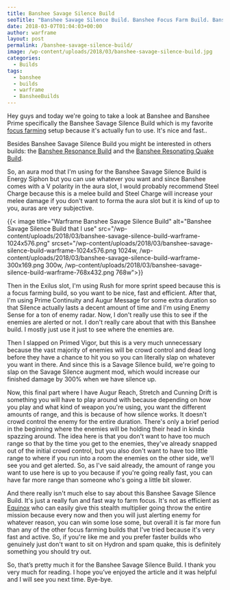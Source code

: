 ```yaml
---
title: Banshee Savage Silence Build
seoTitle: "Banshee Savage Silence Build. Banshee Focus Farm Build. Banshee Build"
date: 2018-03-07T01:04:03+00:00
author: warframe
layout: post
permalink: /banshee-savage-silence-build/
image: /wp-content/uploads/2018/03/banshee-savage-silence-build.jpg
categories:
  - Builds
tags:
  - banshee
  - builds
  - warframe
  - BansheeBuilds
---
```

Hey guys and today we're going to take a look at Banshee and Banshee Prime specifically the Banshee Savage Silence Build which is my favorite [focus farming](https://warframeblog.com/how-to-farm-focus-points/) setup because it's actually fun to use. It's nice and fast..<!--more-->

Besides Banshee Savage Silence Build you might be interested in others builds: the [Banshee Resonance Build](https://warframeblog.com/banshee-resonance-build/) and the [Banshee Resonating Quake Build](https://warframeblog.com/banshee-resonating-quake-build/).

So, an aura mod that I'm using for the Banshee Savage Silence Build is Energy Siphon but you can use whatever you want and since Banshee comes with a V polarity in the aura slot, I would probably recommend Steel Charge because this is a melee build and Steel Charge will increase your melee damage if you don't want to forma the aura slot but it is kind of up to you, auras are very subjective.

{{< image title="Warframe Banshee Savage Silence Build" alt="Banshee Savage Silence Build that I use" src="/wp-content/uploads/2018/03/banshee-savage-silence-build-warframe-1024x576.png" srcset="/wp-content/uploads/2018/03/banshee-savage-silence-build-warframe-1024x576.png 1024w, /wp-content/uploads/2018/03/banshee-savage-silence-build-warframe-300x169.png 300w, /wp-content/uploads/2018/03/banshee-savage-silence-build-warframe-768x432.png 768w">}}

Then in the Exilus slot, I'm using Rush for more sprint speed because this is a focus farming build, so you want to be nice, fast and efficient. After that, I'm using Prime Continuity and Augur Message for some extra duration so that Silence actually lasts a decent amount of time and I'm using Enemy Sense for a ton of enemy radar. Now, I don't really use this to see if the enemies are alerted or not. I don't really care about that with this Banshee build. I mostly just use it just to see where the enemies are.

Then I slapped on Primed Vigor, but this is a very much unnecessary because the vast majority of enemies will be crowd control and dead long before they have a chance to hit you so you can literally slap on whatever you want in there. And since this is a Savage Silence build, we're going to slap on the Savage Silence augment mod, which would increase our finished damage by 300% when we have silence up.

Now, this final part where I have Augur Reach, Stretch and Cunning Drift is something you will have to play around with because depending on how you play and what kind of weapon you're using, you want the different amounts of range, and this is because of how silence works. It doesn't crowd control the enemy for the entire duration. There's only a brief period in the beginning where the enemies will be holding their head in kinda spazzing around. The idea here is that you don't want to have too much range so that by the time you get to the enemies, they've already snapped out of the initial crowd control, but you also don't want to have too little range to where if you run into a room the enemies on the other side, we'll see you and get alerted. So, as I've said already, the amount of range you want to use here is up to you because if you're going really fast, you can have far more range than someone who's going a little bit slower.

And there really isn't much else to say about this Banshee Savage Silence Build. It's just a really fun and fast way to farm focus. It's not as efficient as [Equinox](https://warframeblog.com/equinox-focus-farm-build/) who can easily give this stealth multiplier going throw the entire mission because every now and then you will just alerting enemy for whatever reason, you can win some lose some, but overall it is far more fun than any of the other focus farming builds that I've tried because it's very fast and active. So, if you're like me and you prefer faster builds who genuinely just don't want to sit on Hydron and spam quake, this is definitely something you should try out.

So, that’s pretty much it for the Banshee Savage Silence Build. I thank you very much for reading. I hope you’ve enjoyed the article and it was helpful and I will see you next time. Bye-bye.